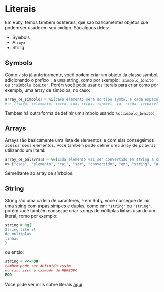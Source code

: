 # Literais
Em Ruby, temos também os literais, que são basicamentes objetos que podem ser usado em seu código. São alguns deles:

- Symbols
- Arrays
- String

Symbols
----
Como visto já anteriormente, você podem criar um objeto da classe symbol, adicionando o prefixo `:` a uma string, como por exemplo: `:simbolo_bonito` ou `:"simbolo bonito"`.
Porém você pode usar os literais para criar como por exemplo, uma array de símbolos, no caso:
```ruby
array_de_simbolos = %i[cada elemento sera do tipo symbol a cada espaco]
#=> [:cada, :elemento, :sera, :do, :tipo, :symbol, :a, :cada, :espaco]
```
Também há outra forma de definir um simbolo usando `%s(simbolo_bonito)`

Arrays
----
Arrays são basicamente uma lista de elementos, e com elas conseguimos acessar seus elementos. Você também pode definir uma array de palavras utilizando um literal:
```ruby
array_de_palavrass = %w[cada elemento vai ser convertido em string a cada espaco]
=> ["cada", "elemento", "vai", "ser", "convertido", "em", "string", "a", "cada", "espaco"]
```
Semelhante ao array de símbolos.

String
----
String são uma cadeia de caracteres, e em Ruby, você consegue definir uma string com aspas simples e duplas, como em: `"string"` ou `'string'`, porém você também consegue criar strings de múltiplas linhas usando um literal, como por exemplo:

```ruby
string = %q{
String literal
de multiplas
linhas
}
```

ou então:
```ruby
string = <<~FOO
tambem pode ser definido assim
no caso isso é chamado de HEREDOC
FOO
```

Você pode ver mais sobre literais [aqui](https://docs.ruby-lang.org/en/2.0.0/syntax/literals_rdoc.html)
